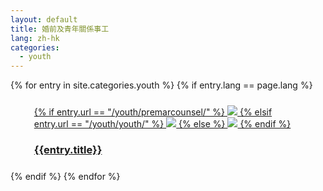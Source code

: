 ```yaml
---
layout: default
title: 婚前及青年關係事工
lang: zh-hk
categories:
  - youth
---
```

<div class="container">
<div  style="margin: auto">
{% for entry in site.categories.youth %}
{% if entry.lang == page.lang %}
   <div class="col-lg-3 col-md-4 col-sm-5">
      <div style="margin:1em">
        <div class="white_frame">
          <div style="margin : 5%">
            <a href="{{site.baseurl}}{{entry.url}}" class="thumbnail">
                  {% if entry.url == "/youth/premarcounsel/" %}
              <img src="{{site.baseurl}}/images/Premarital.jpg" class="img-responsive">
              {% elsif entry.url == "/youth/youth/" %}
              <img src="{{site.baseurl}}/images/Youth_ministry_2.jpg" class="img-responsive">
              {% else %}
              <img src="{{site.baseurl}}/images/mainLeft.jpg" class="img-responsive">
              {% endif %}
              <div class="caption">
                <h3 class="text-center">{{entry.title}}</h3>
              </div>
            </a>
          </div>
        </div>
      </div>
    </div>
{% endif %}
{% endfor %}
</div>
</div>
